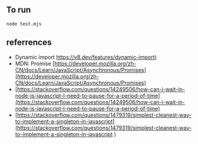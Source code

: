 ## To run
```
node test.mjs
```
## referrences
 - Dynamic import [https://v8.dev/features/dynamic-import)](https://v8.dev/features/dynamic-import)
 - MDN: Promise [https://developer.mozilla.org/zh-CN/docs/Learn/JavaScript/Asynchronous/Promises](https://developer.mozilla.org/zh-CN/docs/Learn/JavaScript/Asynchronous/Promises)
 - [https://stackoverflow.com/questions/14249506/how-can-i-wait-in-node-js-javascript-l-need-to-pause-for-a-period-of-time](https://stackoverflow.com/questions/14249506/how-can-i-wait-in-node-js-javascript-l-need-to-pause-for-a-period-of-time)
 - [https://stackoverflow.com/questions/1479319/simplest-cleanest-way-to-implement-a-singleton-in-javascript](https://stackoverflow.com/questions/1479319/simplest-cleanest-way-to-implement-a-singleton-in-javascript
 )